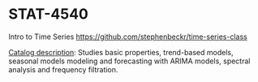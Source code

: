 # STAT-4540
Intro to Time Series
https://github.com/stephenbeckr/time-series-class


[Catalog description](https://catalog.colorado.edu/search/?search=STAT+4540): Studies basic properties, trend-based models, seasonal models modeling and forecasting with ARIMA models, spectral analysis and frequency filtration.
